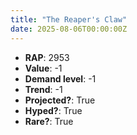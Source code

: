 ```yaml
---
title: "The Reaper's Claw"
date: 2025-08-06T00:00:00Z
---
```

- **RAP**: 2953
- **Value**: -1
- **Demand level**: -1
- **Trend**: -1
- **Projected?**: True
- **Hyped?**: True
- **Rare?**: True
